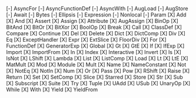 [-] AsyncFor
[-] AsyncFunctionDef
[-] AsyncWith
[-] AugLoad
[-] AugStore
[-] Await
[-] Bytes
[-] Ellipsis
[-] Expression
[-] Nonlocal
[-] Param
[X] Add
[X] And
[X] Assert
[X] Assign
[X] Attribute
[X] AugAssign
[X] BinOp
[X] BitAnd
[X] BitOr
[X] BitXor
[X] BoolOp
[X] Break
[X] Call
[X] ClassDef
[X] Compare
[X] Continue
[X] Del
[X] Delete
[X] Dict
[X] DictComp
[X] Div
[X] Eq
[X] ExceptHandler
[X] Expr
[X] ExtSlice
[X] FloorDiv
[X] For
[X] FunctionDef
[X] GeneratorExp
[X] Global
[X] Gt
[X] GtE
[X] If
[X] IfExp
[X] Import
[X] ImportFrom
[X] In
[X] Index
[X] Interactive
[X] Invert
[X] Is
[X] IsNot
[X] LShift
[X] Lambda
[X] List
[X] ListComp
[X] Load
[X] Lt
[X] LtE
[X] MatMult
[X] Mod
[X] Module
[X] Mult
[X] Name
[X] NameConstant
[X] Not
[X] NotEq
[X] NotIn
[X] Num
[X] Or
[X] Pass
[X] Pow
[X] RShift
[X] Raise
[X] Return
[X] Set
[X] SetComp
[X] Slice
[X] Starred
[X] Store
[X] Str
[X] Sub
[X] Subscript
[X] Suite
[X] Try
[X] Tuple
[X] UAdd
[X] USub
[X] UnaryOp
[X] While
[X] With
[X] Yield
[X] YieldFrom
